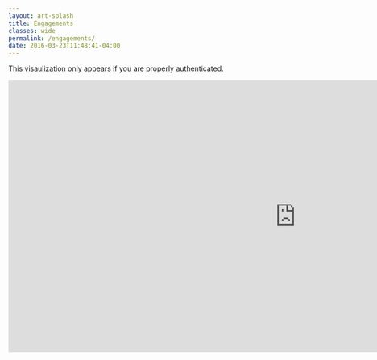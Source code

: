 ```yaml
---
layout: art-splash
title: Engagements
classes: wide
permalink: /engagements/
date: 2016-03-23T11:48:41-04:00
---
```


This visaulization only appears if you are properly authenticated.

<iframe title="Mine Locations - Uranium Mines" width="1140" height="541.25" src="https://app.powerbi.com/reportEmbed?reportId=771abdc6-c221-42dd-9f8b-72232f081a26&autoAuth=true&ctid=8b46d3b4-b4ac-4e33-8e31-1ee00f0d9aab" frameborder="0" allowFullScreen="true"></iframe>